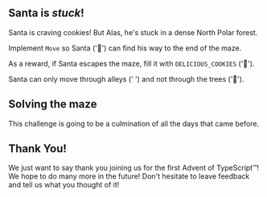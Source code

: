 ## Santa is _stuck_!

Santa is craving cookies! But Alas, he's stuck in a dense North Polar forest.
 
Implement `Move` so Santa ('🎅') can find his way to the end of the maze.

As a reward, if Santa escapes the maze, fill it with `DELICIOUS_COOKIES` ('🍪').
 
Santa can only move through alleys ('  ') and not through the trees ('🎄').

## Solving the maze

This challenge is going to be a culmination of all the days that came before.

## Thank You!

We just want to say thank you joining us for the first Advent of TypeScript™! We hope to do many more in the future! Don't hesitate to leave feedback and tell us what you thought of it!